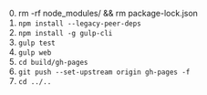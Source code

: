 0) rm -rf node_modules/ && rm package-lock.json
1) `npm install --legacy-peer-deps`
2) `npm install -g gulp-cli`
3) `gulp test`
4) `gulp web`
5) `cd build/gh-pages`
6) `git push --set-upstream origin gh-pages -f`
7) `cd ../..`
